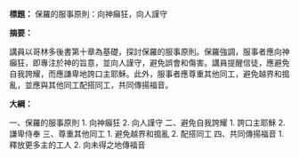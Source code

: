 **標題：** 保羅的服事原則：向神癲狂，向人謹守

**摘要：**

講員以哥林多後書第十章為基礎，探討保羅的服事原則。保羅強調，服事者應向神癲狂，即專注於神的旨意，並向人謹守，避免誤會和傷害。講員提醒信徒，應避免自我誇耀，而應謙卑地誇口主耶穌。此外，服事者應尊重其他同工，避免越界和搗亂，並應與其他同工配搭同工，共同傳揚福音。

**大綱：**

一、保羅的服事原則
    1. 向神癲狂
    2. 向人謹守
二、避免自我誇耀
    1. 誇口主耶穌
    2. 謙卑侍奉
三、尊重其他同工
    1. 避免越界和搗亂
    2. 配搭同工
四、共同傳揚福音
    1. 釋放更多主的工人
    2. 向未得之地傳福音